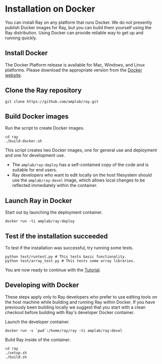 # Installation on Docker

You can install Ray on any platform that runs Docker. We do not presently publish Docker images for Ray, but you can build them yourself using the Ray distribution. Using Docker can provide reliable way to get up and running quickly.

## Install Docker

The Docker Platform release is available for Mac, Windows, and Linux platforms. Please download the appropriate version from the [Docker website](https://www.docker.com/products/overview#/install_the_platform).

## Clone the Ray repository

```
git clone https://github.com/amplab/ray.git
```

## Build Docker images

Run the script to create Docker images.

```
cd ray
./build-docker.sh
```

This script creates two Docker images, one for general use and deployment and one for development use.

 * The `amplab/ray:deploy` has a self-contained copy of the code and is suitable for end users.
 * Ray developers who want to edit locally on the host filesystem should use the `amplab/ray:devel` image, which allows local changes to be reflected immediately within the container. 

## Launch Ray in Docker

Start out by launching the deployment container.

```
docker run -ti amplab/ray:deploy
```

## Test if the installation succeeded

To test if the installation was successful, try running some tests.

```
python test/runtest.py # This tests basic functionality.
python test/array_test.py # This tests some array libraries.
```

You are now ready to continue with the [Tutorial](tutorial.md).

## Developing with Docker

These steps apply only to Ray developers who prefer to use editing tools on the host machine while building and running Ray within Docker. If you have previously been building locally we suggest that you start with a clean checkout before building with Ray's developer Docker container.

Launch the developer container.

```
docker run -v `pwd`:/home/ray/ray -ti amplab/ray:devel 
```

Build Ray inside of the container.

```
cd ray
./setup.sh
./build.sh
```